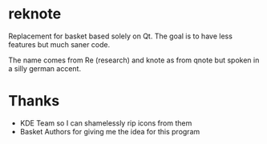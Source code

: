 reknote
=======
Replacement for basket based solely on Qt. The goal is to have less features but much saner code.

The name comes from Re (research) and knote as from qnote but spoken in a silly german accent.


Thanks
=======
- KDE Team so I can shamelessly rip icons from them
- Basket Authors for giving me the idea for this program
